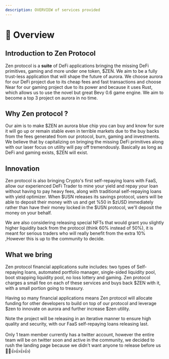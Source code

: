 ```yaml
---
description: OVERVIEW of services provided
---
```


# 🔬 Overview

## Introduction to Zen Protocol

Zen protocol is a **suite** of DeFi applications bringing the missing DeFi primitives, gaming  and more under one token, $ZEN. We aim to be a fully trust-less application that will shape the future of aurora. We choose aurora for our DeFi project due to its cheap fees and fast transactions and choose Near for our gaming project due to its power and because it uses Rust, which allows us to use the novel but great Bevy 0.6 game engine. We aim to become a top 3 project on aurora in no time.

## Why Zen protocol ?

Our aim is to make $ZEN an aurora blue chip you can buy and know for sure it will go up or remain stable even in terrible markets due to the buy backs from the fees generated from our protocol, burn, gaming and investments. We believe that by capitalizing on bringing the missing DeFi primitives along with our laser focus on utility will pay off tremendously. Basically as long as DeFi and gaming exists, $ZEN will exist. &#x20;

## Innovation

Zen protocol is also bringing Crypto's first self-repaying loans with FaaS, allow our experienced DeFi Trader to mine your yield and repay your loan without having to pay heavy fees, along with traditional self-repaying loans with yield optimizer. When $USN releases its savings protocol, users will be able to deposit their money with us and get %50 in $zUSD immediately rather than have their money locked in the $USN protocol, we'll deposit the money on your behalf.

We are also considering releasing special NFTs that would grant you slightly higher liquidity back from the protocol (think 60% instead of 50%), it is meant for serious traders who will really benefit from the extra 10% ,However this is up to the community to decide.&#x20;

## What we bring

Zen protocol financial applications suite includes: two types of Self-repaying loans, automated portfolio manager, single-sided liquidity pool, boot strapping liquidity pool, no loss lottery and gaming. Zen protocol charges a small fee on each of these services and buys back $ZEN with it, with a small portion going to treasury.&#x20;

Having so many financial applications means Zen protocol will allocate funding for other developers to build on top of our protocol and leverage $zen to innovate on aurora and further increase $zen utility.&#x20;



Note the project will be releasing in an iterative manner to ensure high quality and security, with our FaaS self-repaying loans releasing last. \
\
Only 1 team member currently has a twitter account, however the entire team will be on twitter soon and active in the community, we decided to rush the landing page because we didn't want anyone to release before us :tada::tada::thumbsup::thumbsup::thumbsup::thumbsup:)

